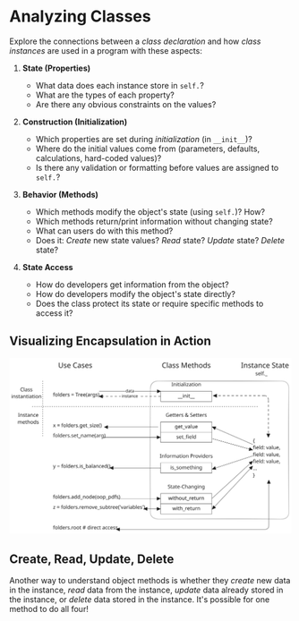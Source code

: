 # Analyzing Classes

Explore the connections between a _class declaration_ and how _class instances_ are used in a program with these aspects:

1. **State (Properties)**

   - What data does each instance store in `self.`?
   - What are the types of each property?
   - Are there any obvious constraints on the values?

2. **Construction (Initialization)**

   - Which properties are set during _initialization_ (in `__init__`)?
   - Where do the initial values come from (parameters, defaults, calculations, hard-coded values)?
   - Is there any validation or formatting before values are assigned to `self.`?

3. **Behavior (Methods)**

   - Which methods modify the object's state (using `self.`)? How?
   - Which methods return/print information without changing state?
   - What can users do with this method?
   - Does it: _Create_ new state values? _Read_ state? _Update_ state? _Delete_ state?

4. **State Access**

   - How do developers get information from the object?
   - How do developers modify the object's state directly?
   - Does the class protect its state or require specific methods to access it?

## Visualizing Encapsulation in Action

![encapsulation diagram](./encapsulation.excalidraw.svg)


## Create, Read, Update, Delete

Another way to understand object methods is whether they _create_ new data in the instance, _read_ data from the instance, _update_ data already stored in the instance, or _delete_ data stored in the instance. It's possible for one method to do all four!

